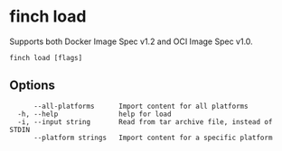 # finch load

Supports both Docker Image Spec v1.2 and OCI Image Spec v1.0.

```text
finch load [flags]
```

## Options

```text
      --all-platforms      Import content for all platforms
  -h, --help               help for load
  -i, --input string       Read from tar archive file, instead of STDIN
      --platform strings   Import content for a specific platform
```
